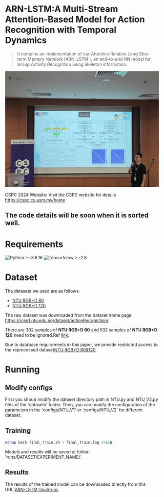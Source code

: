 # ARN-LSTM:A Multi-Stream Attention-Based Model for Action Recognition with Temporal Dynamics

> It contains an implementation of our Attention Relation Long Shor-term Memory Network (ARN-LSTM ), an
> end-to-end NN model for Group Activity Recognition using Skeleton information. 


<div align="center">
    <img src="./images/cspc2024.jpg", width="900",height='600'>
</div>

CSPC 2024 Website: Visit the CSPC website for details https://cspc.cs.usm.my/home

## The code details will be soon when it is sorted well.

# Requirements
  ![Python >=3.8.16](https://img.shields.io/badge/Python->=3.8.16-yellow.svg)    ![Tensorfolow >=2.8](https://img.shields.io/badge/Tensorflow->=2.8-blue.svg)


# Dataset
The datasets we used are as follows:
- [NTU RGB+D 60](https://arxiv.org/pdf/1604.02808.pdf)
- [NTU RGB+D 120](https://arxiv.org/pdf/1905.04757.pdf)

The raw dataset was downloaded from the dataset home page https://rose1.ntu.edu.sg/dataset/actionRecognition/.

There are 302 samples of **NTU RGB+D 60** and 532 samples of **NTU RGB+D 120** need to be ignored.Ref [link](https://github.com/shahroudy/NTURGB-D/blob/master/Matlab/NTU_RGBD_samples_with_missing_skeletons.txt).

Due to database requirements in this paper, we provide restricted access to the reprocessed dataset[NTU RGB+D 60&120](https://doi.org/10.6084/m9.figshare.27427188.v1)


# Running
## Modify configs
First you shoud modify the dataset directory path in NTU.py and NTU_V2.py files of the 'datasets' folder.
Then, you can modify the configuration of the parameters in the 'configs/NTU_V1' or 'configs/NTU_V2' for different dataset.

## Training

```bash
nohup bash final_train.sh > final_train.log 2>&1& 
```
Models and results will be saved at folder: 'runs/DATASET/EXPERIMENT_NAME/'. 

## Results
The results of the trained model can be downloaded directly from this URL:[ARN-LSTM-final/runs](https://pan.baidu.com/s/13wNtjMzL28rsJGaaCbe9bQ?pwd=3u5u)
